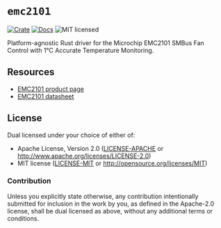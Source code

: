 # `emc2101`

[![Crate][crate-image]][crate-link]
[![Docs][docs-image]][docs-link]
![MIT licensed][license-image]

Platform-agnostic Rust driver for the Microchip EMC2101 SMBus Fan Control with 1°C Accurate Temperature Monitoring.

## Resources

- [EMC2101 product page][product-page]
- [EMC2101 datasheet][datasheet]

## License

Dual licensed under your choice of either of:

 - Apache License, Version 2.0 ([LICENSE-APACHE](LICENSE-APACHE) or
   http://www.apache.org/licenses/LICENSE-2.0)
 - MIT license ([LICENSE-MIT](LICENSE-MIT) or
   http://opensource.org/licenses/MIT)

### Contribution

Unless you explicitly state otherwise, any contribution intentionally submitted
for inclusion in the work by you, as defined in the Apache-2.0 license, shall
be dual licensed as above, without any additional terms or conditions.

[crate-image]: https://img.shields.io/crates/v/emc2101.svg
[crate-link]: https://crates.io/crates/emc2101
[docs-image]: https://docs.rs/emc2101/badge.svg
[docs-link]: https://docs.rs/emc2101/
[license-image]: https://img.shields.io/badge/license-Apache2.0/MIT-blue.svg
[product-page]: https://www.microchip.com/en-us/product/EMC2101
[datasheet]: https://ww1.microchip.com/downloads/aemDocuments/documents/MSLD/ProductDocuments/DataSheets/EMC2101-Data-Sheet-DS20006703.pdf